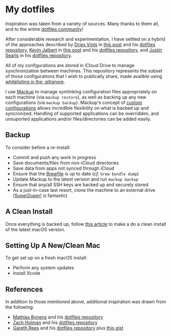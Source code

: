 # My dotfiles

Inspiration was taken from a variety of sources.  Many thanks to them all, and to the entire [dotfiles community](https://dotfiles.github.io/)!

After considerable research and experimentation, I have settled on a hybrid of the approaches described by [Dries Vints](https://driesvints.com/) in [this post](https://driesvints.com/blog/getting-started-with-dotfiles/) and his [dotfiles repository](https://github.com/driesvints/dotfiles), [Kevin Jalbert](https://kevinjalbert.com/) in [this post](https://kevinjalbert.com/synchronizing-my-dotfiles/) and his [dotfiles repository](https://github.com/kevinjalbert/dotfiles), and [Justin Searls](https://github.com/searls) in his [dotfiles repository](https://github.com/searls/icloud-dotfiles).

All of my configurations are stored in iCloud Drive to manage synchronization between machines.  This repository represents the subset of those configurations that I wish to publically share, made availble using [whitelisting in the .gitignore](.gitignore).

I use [Mackup](https://github.com/lra/mackup) to manage symlinking configuration files appropriately on each machine (via `mackup restore`), as well as backing up any new configurations (via `mackup backup`).  Mackup's concept of [custom configurations](https://github.com/lra/mackup/tree/master/doc#add-support-for-an-application-or-any-file-or-directory) allows incredible flexibility on what is backed up and syncronized.  Handling of supported applications can be overridden, and unsuported applications and/or files/directories can be added easily.

## Backup

To consider before a re-install:

- Commit and push any work in progress
- Save documents/files from non-iCloud directories
- Save data from apps not synced through iCloud
- Ensure that the [Brewfile](Brewfile) is up to date (_cf._ `brew bundle dump`)
- Update Mackup to the latest version and run `mackup backup`
- Ensure that any/all SSH keys are backed up and securely stored
- As a just-in-case last resort, clone the machine to an external drive ([SuperDuper!](https://www.shirt-pocket.com/SuperDuper/SuperDuperDescription.html) is fantastic)

## A Clean Install

Once everything is backed up, follow [this article](https://support.apple.com/en-us/HT201372) to make a do a clean install of the latest macOS version.

## Setting Up A New/Clean Mac

To get set up on a fresh macOS install:

- Perform any system updates
- Install Xcode

## References

In addition to those mentioned above, additional inspiration was drawn from the following:

- [Mathias Bynens](https://mathiasbynens.be/) and his [dotfiles repository](https://github.com/mathiasbynens/dotfiles)
- [Zach Holman](https://zachholman.com/) and his [dotfiles repository](https://github.com/holman/dotfiles)
- [Gareth Rees](https://zachholman.com/) and his [dotfiles repository](https://github.com/garethrees/dotfiles) plus [this gist](https://gist.github.com/garethrees/2470157)
